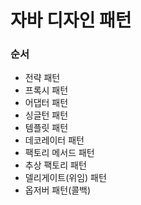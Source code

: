 # 자바 디자인 패턴

### 순서
- 전략 패턴
- 프록시 패턴
- 어댑터 패턴
- 싱글턴 패턴
- 템플릿 패턴
- 데코레이터 패턴
- 팩토리 메서드 패턴
- 추상 팩토리 패턴
- 델리게이트(위임) 패턴
- 옵저버 패턴(콜백)